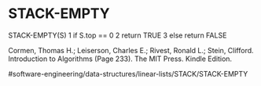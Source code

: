 # STACK-EMPTY
STACK-EMPTY(S)
1 if S.top == 0 
2    return TRUE 
3 else return FALSE

Cormen, Thomas H.; Leiserson, Charles E.; Rivest, Ronald L.; Stein, Clifford. Introduction to Algorithms (Page 233). The MIT Press. Kindle Edition. 


#software-engineering/data-structures/linear-lists/STACK/STACK-EMPTY
